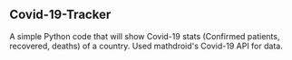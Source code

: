 ## Covid-19-Tracker
A simple Python code that will show Covid-19 stats (Confirmed patients, recovered, deaths) of a country. Used mathdroid's Covid-19 API for data.

